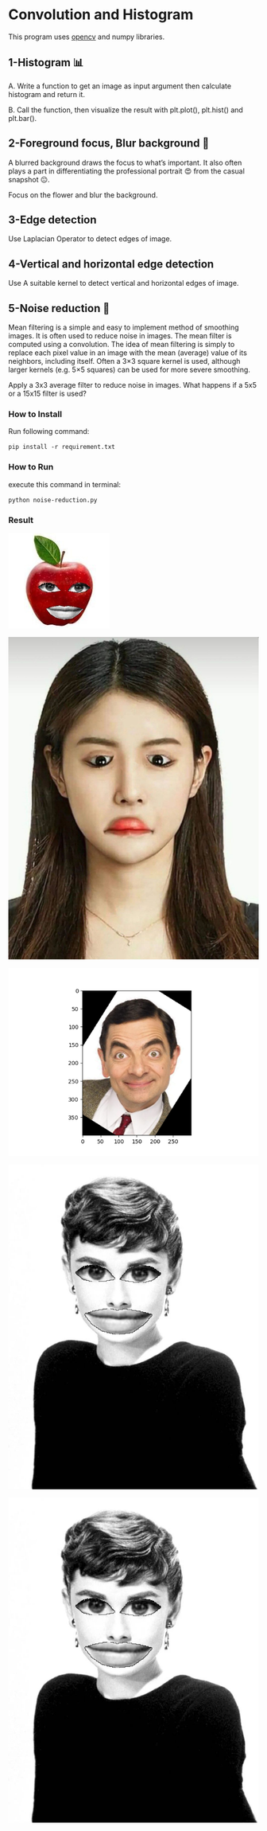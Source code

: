 # Convolution and Histogram
This program uses [opencv](https://github.com/opencv/opencv) and  numpy libraries.

## 1-Histogram 📊
A. Write a function to get an image as input argument then calculate histogram and return it. 

B. Call the function, then visualize the result with plt.plot(), plt.hist() and plt.bar().

## 2-Foreground focus, Blur background 🌷
A blurred background draws the focus to what’s important. It also often plays a part in differentiating the professional portrait 😍 from the casual snapshot 😐.

Focus on the flower and blur the background.

## 3-Edge detection 
Use Laplacian Operator to detect edges of image.

## 4-Vertical and horizontal edge detection
Use A suitable kernel to detect vertical and horizontal edges of image.

## 5-Noise reduction 🩻
Mean filtering is a simple and easy to implement method of smoothing images. It is often used to reduce noise in images. The mean filter is computed using a convolution. The idea of mean filtering is simply to replace each pixel value in an image with the mean (average) value of its neighbors, including itself. Often a 3×3 square kernel is used, although larger kernels (e.g. 5×5 squares) can be used for more severe smoothing.

Apply a 3x3 average filter to reduce noise in images. What happens if a 5x5 or a 15x15 filter is used?

### How to Install
Run following command:
```
pip install -r requirement.txt
```

### How to Run
execute this command in terminal:
```
python noise-reduction.py
```

### Result
![histogram](https://raw.githubusercontent.com/Farokhlagha/PyImageProcessing/main/PyIP30_FaceAlignment/output/apple_filter.jpg)

![focus](https://raw.githubusercontent.com/Farokhlagha/PyImageProcessing/main/PyIP30_FaceAlignment/output/rotate.jpg)

![edge](https://raw.githubusercontent.com/Farokhlagha/PyImageProcessing/main/PyIP30_FaceAlignment/output/align.png)

![v_h_edge](https://raw.githubusercontent.com/Farokhlagha/PyImageProcessing/main/PyIP30_FaceAlignment/output/exaggerated.jpg)

![vnoise](https://raw.githubusercontent.com/Farokhlagha/PyImageProcessing/main/PyIP30_FaceAlignment/output/exaggerated.jpg)


